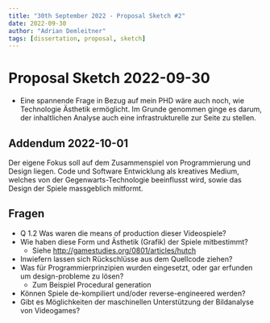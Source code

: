 ```yaml
---
title: "30th September 2022 - Proposal Sketch #2"
date: 2022-09-30
author: "Adrian Demleitner"
tags: [dissertation, proposal, sketch]
---
```

# Proposal Sketch 2022-09-30
- Eine spannende Frage in Bezug auf mein PHD wäre auch noch, wie Technologie Ästhetik ermöglicht. Im Grunde genommen ginge es darum, der inhaltlichen Analyse auch eine infrastrukturelle zur Seite zu stellen.

## Addendum 2022-10-01
Der eigene Fokus soll auf dem Zusammenspiel von Programmierung und Design liegen. Code und Software Entwicklung als kreatives Medium, welches von der Gegenwarts-Technologie beeinflusst wird, sowie das Design der Spiele massgeblich mitformt.

## Fragen
- Q 1.2 Was waren die means of production dieser Videospiele?
- Wie haben diese Form und Ästhetik (Grafik) der Spiele mitbestimmt?
	- Siehe http://gamestudies.org/0801/articles/hutch
- Inwiefern lassen sich Rückschlüsse aus dem Quellcode ziehen?
- Was für Programmierprinzipien wurden eingesetzt, oder gar erfunden um design-probleme zu lösen?
	- Zum Beispiel Procedural generation
- Können Spiele de-kompiliert und/oder reverse-engineered werden?
- Gibt es Möglichkeiten der maschinellen Unterstützung der Bildanalyse von Videogames?
